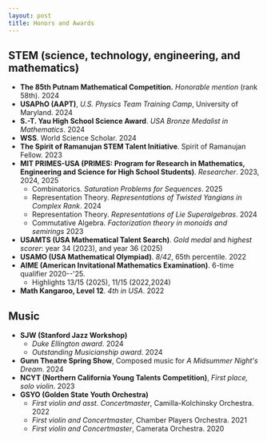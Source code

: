 ```yaml
---
layout: post
title: Honors and Awards
---
```


## STEM (science, technology, engineering, and mathematics)

- **The 85th Putnam Mathematical Competition.** *Honorable mention* (rank 58th). 2024
- **USAPhO (AAPT)**, *U.S. Physics Team Training Camp*, University of Maryland. 2024
- **S.-T. Yau High School Science Award**. *USA Bronze Medalist in Mathematics*. 2024
- **WSS**. World Science Scholar. 2024
- **The Spirit of Ramanujan STEM Talent Initiative**. Spirit of Ramanujan Fellow. 2023
- **MIT PRIMES-USA (PRIMES: Program for Research in Mathematics, Engineering and Science for High School Students)**. *Researcher*. 2023, 2024, 2025
  - Combinatorics. *Saturation Problems for Sequences*. 2025
  - Representation Theory. *Representations of Twisted Yangians in Complex Rank*. 2024
  - Representation Theory. *Representations of Lie Superalgebras*. 2024
  - Commutative Algebra. *Factorization theory in monoids and semirings* 2023  
- **USAMTS (USA Mathematical Talent Search)**. *Gold medal* and *highest scorer*: year 34 (2023), and year 36 (2025)
- **USAMO (USA Mathematical Olympiad)**. *8/42*, 65th percentile. 2022
- **AIME (American Invitational Mathematics Examination)**. 6-time qualifier 2020--'25.
  - Highlights 13/15 (2025), 11/15 (2022,2024)
- **Math Kangaroo, Level 12**. *4th in USA*. 2022


## Music

- **SJW (Stanford Jazz Workshop)**
  - *Duke Ellington award*. 2024
  - *Outstanding Musicianship award*. 2024
- **Gunn Theatre Spring Show**, Composed music for *A Midsummer Night's Dream*. 2024
- **NCYT (Northern California Young Talents Competition)**, *First place, solo violin*. 2023
- **GSYO (Golden State Youth Orchestra)**
  - *First violin and asst. Concertmaster*, Camilla-Kolchinsky Orchestra. 2022
  - *First violin and Concertmaster*, Chamber Players Orchestra. 2021
  - *First violin and Concertmaster*, Camerata Orchestra. 2020
